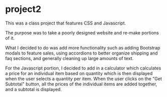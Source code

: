# project2

This was a class project that features CSS and Javascript. 

The purpose was to take a poorly designed website and re-make portions of it. 

What I decided to do was add more functionality such as adding Bootstrap modals to feature sales, using accordions to better organize shipping and faq sections, and generally cleaning up large amounts of text.

For the Javascript portion, I decided to add in a calculator which calculates a price for an individual item based on quantity which is then displayed when the user selects a quantity per item. When the user clicks on the "Get Subtotal" button, all the prices of the individual items are added together, and a subtotal is displayed.
